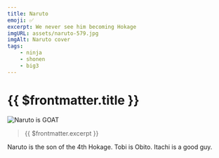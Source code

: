 ```yaml
---
title: Naruto
emoji: ✅
excerpt: We never see him becoming Hokage
imgURL: assets/naruto-579.jpg
imgAlt: Naruto cover
tags: 
    - ninja
    - shonen 
    - big3
---
```


<script setup>
import Blur from '@components/Blur.vue'
import BlurryImage from '@components/BlurryImage.vue'
</script>


<!-- magic comment to set LTeX settings -->
<!-- LTeX: enabled=false -->
# {{ $frontmatter.title }}


![Naruto is GOAT](https://img.shields.io/badge/Rank-GOAT-blue)

<!-- Citation -->
> {{ $frontmatter.excerpt }}
<!-- LTeX: enabled=true -->

<Blur>
Naruto is the son of the 4th Hokage.
Tobi is Obito.
Itachi is a good guy.
</Blur>


<BlurryImage :srcUrl="$frontmatter.imgURL" :alt="$frontmatter.imgAlt" />